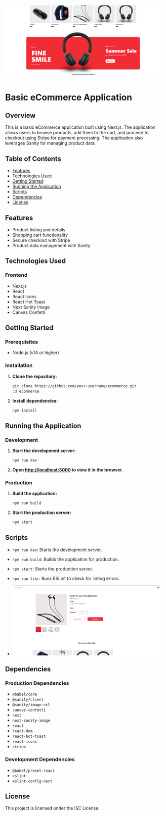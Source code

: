 ![Cover Photo](images/img2.png)

# Basic eCommerce Application

## Overview

This is a basic eCommerce application built using Next.js. The application allows users to browse products, add them to the cart, and proceed to checkout using Stripe for payment processing. The application also leverages Sanity for managing product data.

## Table of Contents

- [Features](#features)
- [Technologies Used](#technologies-used)
- [Getting Started](#getting-started)
- [Running the Application](#running-the-application)
- [Scripts](#scripts)
- [Dependencies](#dependencies)
- [License](#license)

## Features

- Product listing and details
- Shopping cart functionality
- Secure checkout with Stripe
- Product data management with Sanity

## Technologies Used

### Frontend

- Next.js
- React
- React Icons
- React Hot Toast
- Next Sanity Image
- Canvas Confetti

## Getting Started

### Prerequisites

- Node.js (v14 or higher)

### Installation

1. **Clone the repository:**

    ```bash
    git clone https://github.com/your-username/ecommerce.git
    cd ecommerce
    ```

2. **Install dependencies:**

    ```bash
    npm install
    ```

## Running the Application

### Development

1. **Start the development server:**

    ```bash
    npm run dev
    ```

2. **Open [http://localhost:3000](http://localhost:3000) to view it in the browser.**

### Production

1. **Build the application:**

    ```bash
    npm run build
    ```

2. **Start the production server:**

    ```bash
    npm start
    ```

## Scripts

- `npm run dev`: Starts the development server.
- `npm run build`: Builds the application for production.
- `npm start`: Starts the production server.
- `npm run lint`: Runs ESLint to check for linting errors.

- ![Cover Photo](images/img3.png)

## Dependencies

### Production Dependencies

- `@babel/core`
- `@sanity/client`
- `@sanity/image-url`
- `canvas-confetti`
- `next`
- `next-sanity-image`
- `react`
- `react-dom`
- `react-hot-toast`
- `react-icons`
- `stripe`

### Development Dependencies

- `@babel/preset-react`
- `eslint`
- `eslint-config-next`

## License

This project is licensed under the ISC License.

